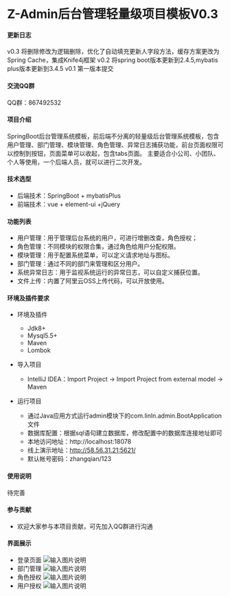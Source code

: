 # Z-Admin后台管理轻量级项目模板V0.3

#### 更新日志
v0.3 将删除修改为逻辑删除，优化了自动填充更新人字段方法，缓存方案更改为Spring Cache，集成Knife4j框架
v0.2 将spring boot版本更新到2.4.5,mybatis plus版本更新到3.4.5
v0.1 第一版本提交

#### 交流QQ群
QQ群：867492532

#### 项目介绍
SpringBoot后台管理系统模板，前后端不分离的轻量级后台管理系统模板，包含用户管理、部门管理、模块管理、角色管理、异常日志捕获功能，前台页面权限可以控制到按钮，页面菜单可以收起，包含tabs页面。
主要适合小公司、小团队、个人等使用，一个后端人员，就可以进行二次开发。

#### 技术选型
- 后端技术：SpringBoot + mybatisPlus
- 前端技术：vue + element-ui +jQuery


#### 功能列表

- 用户管理：用于管理后台系统的用户，可进行增删改查，角色授权；
- 角色管理：不同模块的权限合集，通过角色给用户分配权限。
- 模块管理：用于配置系统菜单，可以定义请求地址与图标。
- 部门管理：通过不同的部门来管理和区分用户。
- 系统异常日志：用于监视系统运行的异常日志，可以自定义捕获位置。
- 文件上传：内置了阿里云OSS上传代码，可以开放使用。



#### 环境及插件要求

- 环境及插件
  - Jdk8+
  - Mysql5.5+
  - Maven
  - Lombok

- 导入项目
  - IntelliJ IDEA：Import Project -> Import Project from external model -> Maven

- 运行项目
  - 通过Java应用方式运行admin模块下的com.linln.admin.BootApplication文件
  - 数据库配置：根据sql语句建立数据库，修改配置中的数据库连接地址即可
  - 本地访问地址：http://localhost:18078
  - 线上演示地址：http://58.56.31.21:5621/
  - 默认帐号密码：zhangqian/123


#### 使用说明
待完善

#### 参与贡献

- 欢迎大家参与本项目贡献，可先加入QQ群进行沟通


#### 界面展示

- 登录页面
![输入图片说明](https://foruda.gitee.com/images/1660492654788230545/屏幕截图.png "屏幕截图.png")
- 部门管理
![输入图片说明](https://foruda.gitee.com/images/1660492659741164018/屏幕截图.png "屏幕截图.png")
- 角色授权
![输入图片说明](https://foruda.gitee.com/images/1660492664928185801/屏幕截图.png "屏幕截图.png")
- 用户授权
![输入图片说明](https://foruda.gitee.com/images/1660492669493490019/屏幕截图.png "屏幕截图.png")